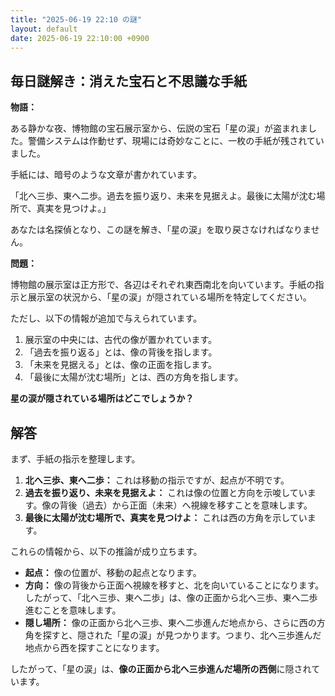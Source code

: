 ```yaml
---
title: "2025-06-19 22:10 の謎"
layout: default
date: 2025-06-19 22:10:00 +0900
---
```

## 毎日謎解き：消えた宝石と不思議な手紙

**物語：**

ある静かな夜、博物館の宝石展示室から、伝説の宝石「星の涙」が盗まれました。警備システムは作動せず、現場には奇妙なことに、一枚の手紙が残されていました。

手紙には、暗号のような文章が書かれています。

「北へ三歩、東へ二歩。過去を振り返り、未来を見据えよ。最後に太陽が沈む場所で、真実を見つけよ。」

あなたは名探偵となり、この謎を解き、「星の涙」を取り戻さなければなりません。

**問題：**

博物館の展示室は正方形で、各辺はそれぞれ東西南北を向いています。手紙の指示と展示室の状況から、「星の涙」が隠されている場所を特定してください。

ただし、以下の情報が追加で与えられています。

1.  展示室の中央には、古代の像が置かれています。
2.  「過去を振り返る」とは、像の背後を指します。
3.  「未来を見据える」とは、像の正面を指します。
4.  「最後に太陽が沈む場所」とは、西の方角を指します。

**星の涙が隠されている場所はどこでしょうか？**

## 解答

まず、手紙の指示を整理します。

1.  **北へ三歩、東へ二歩：** これは移動の指示ですが、起点が不明です。
2.  **過去を振り返り、未来を見据えよ：** これは像の位置と方向を示唆しています。像の背後（過去）から正面（未来）へ視線を移すことを意味します。
3.  **最後に太陽が沈む場所で、真実を見つけよ：** これは西の方角を示しています。

これらの情報から、以下の推論が成り立ちます。

*   **起点：** 像の位置が、移動の起点となります。
*   **方向：** 像の背後から正面へ視線を移すと、北を向いていることになります。したがって、「北へ三歩、東へ二歩」は、像の正面から北へ三歩、東へ二歩進むことを意味します。
*   **隠し場所：** 像の正面から北へ三歩、東へ二歩進んだ地点から、さらに西の方角を探すと、隠された「星の涙」が見つかります。つまり、北へ三歩進んだ地点から西を探すことになります。

したがって、「星の涙」は、**像の正面から北へ三歩進んだ場所の西側**に隠されています。
